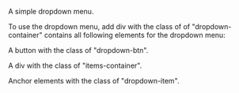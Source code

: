 A simple dropdown menu. 

To use the dropdown menu, add div with the class of of "dropdown-container" contains all following elements for the dropdown menu:

  A button with the class of "dropdown-btn".

  A div with the class of "items-container".

  Anchor elements with the class of "dropdown-item".